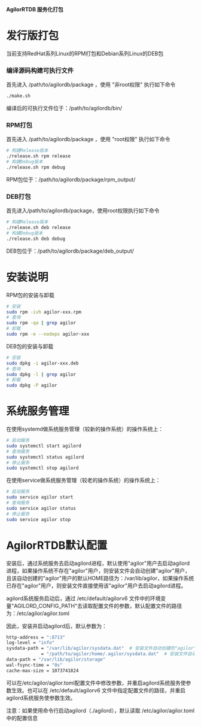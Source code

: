 **AgilorRTDB 服务化打包**

# 发行版打包

当前支持RedHat系列Linux的RPM打包和Debian系列Linux的DEB包

### 编译源码构建可执行文件
首先进入 /path/to/agilordb/package ，使用 "非root权限" 执行如下命令

```bash
./make.sh
```
编译后的可执行文件位于：/path/to/agilordb/bin/

### RPM打包
首先进入 /path/to/agilordb/package ，使用 "root权限" 执行如下命令

```bash
# 构建Release版本
./release.sh rpm release
# 构建Debug版本
./release.sh rpm debug
```
RPM包位于：/path/to/agilordb/package/rpm_output/
### DEB打包
首先进入/path/to/agilordb/package，使用root权限执行如下命令
```bash
# 构建Release版本
./release.sh deb release
# 构建Debug版本
./release.sh deb debug
```
DEB包位于：/path/to/agilordb/package/deb_output/

# 安装说明

RPM包的安装与卸载

```bash
# 安装
sudo rpm -ivh agilor-xxx.rpm
# 查询
sudo rpm -qa | grep agilor
# 卸载
sudo rpm -e --nodeps agilor-xxx
```
DEB包的安装与卸载

```bash
# 安装
sudo dpkg -i agilor-xxx.deb
# 查询
sudo dpkg -l | grep agilor
# 卸载
sudo dpkg -P agilor

```

# 系统服务管理

在使用systemd做系统服务管理（较新的操作系统）的操作系统上：

```bash
# 启动服务
sudo systemctl start agilord
# 查询服务
sudo systemctl status agilord
# 停止服务
sudo systemctl stop agilord
```

在使用service做系统服务管理（较老的操作系统）的操作系统上：

```bash
# 启动服务
sudo service agilor start
# 查询服务
sudo service agilor status
# 停止服务
sudo service agilor stop
```

# AgilorRTDB默认配置
安装后，通过系统服务去启动agilord进程，默认使用"agilor"用户去启动agilord进程，如果操作系统不存在"agilor"用户，则安装文件会自动创建"agilor"用户，且该自动创建的"agilor"用户的默认HOME路径为：/var/lib/agilor，如果操作系统已存在"agilor"用户，则安装文件直接使用该"agilor"用户去启动agilord进程。

agilord系统服务启动后，通过 /etc/default/agilorv6 文件中的环境变量"AGILORD_CONFIG_PATH"去读取配置文件的参数，默认配置文件的路径为：/etc/agilor/agilor.toml

因此，安装并启动agilord后，默认参数为：
```bash
http-address = ":8713"
log-level = "info"
sysdata-path = "/var/lib/agilor/sysdata.dat"  # 安装文件自动创建的"agilor"用户
             = "/path/to/agilor/home/.agilor/sysdata.dat"  # 安装文件自动创建的"agilor"用户
data-path = "/var/lib/agilor/storage"
wal-fsync-time = "0s"
cache-max-size = 1073741824
```

可以在/etc/agilor/agilor.toml配置文件中修改参数，并重启agilord系统服务使参数生效。也可以在 /etc/default/agilorv6 文件中指定配置文件的路径，并重启agilord系统服务使参数生效。

注意：如果使用命令行启动agilord（./agilord），默认读取 /etc/agilor/agilor.toml 中的配置信息
